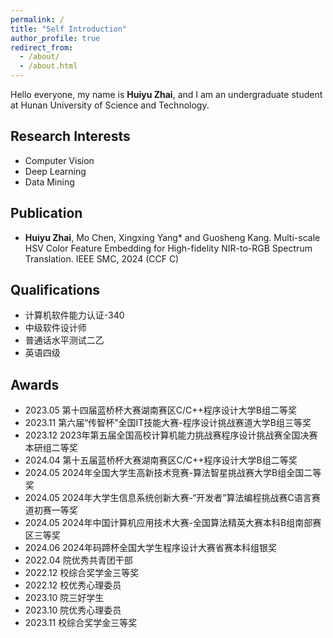 ```yaml
---
permalink: /
title: "Self Introduction"
author_profile: true
redirect_from: 
  - /about/
  - /about.html
---
```

Hello everyone, my name is **Huiyu Zhai**, and I am an undergraduate student at Hunan University of Science and Technology.

## Research Interests
- Computer Vision
- Deep Learning
- Data Mining

## Publication
- **Huiyu Zhai**, Mo Chen, Xingxing Yang* and Guosheng Kang. Multi-scale HSV Color Feature Embedding for High-fidelity NIR-to-RGB Spectrum Translation. IEEE SMC, 2024 (CCF C)

## Qualifications
- 计算机软件能力认证-340
- 中级软件设计师
- 普通话水平测试二乙
- 英语四级

## Awards
- 2023.05 第十四届蓝桥杯大赛湖南赛区C/C++程序设计大学B组二等奖
- 2023.11 第六届“传智杯”全国IT技能大赛-程序设计挑战赛道大学B组三等奖
- 2023.12 2023年第五届全国高校计算机能力挑战赛程序设计挑战赛全国决赛本研组二等奖
- 2024.04 第十五届蓝桥杯大赛湖南赛区C/C++程序设计大学B组二等奖
- 2024.05 2024年全国大学生高新技术竞赛-算法智星挑战赛大学B组全国二等奖
- 2024.05 2024年大学生信息系统创新大赛-“开发者”算法编程挑战赛C语言赛道初赛一等奖
- 2024.05 2024年中国计算机应用技术大赛-全国算法精英大赛本科B组南部赛区三等奖
- 2024.06 2024年码蹄杯全国大学生程序设计大赛省赛本科组银奖
- 2022.04 院优秀共青团干部
- 2022.12 校综合奖学金三等奖
- 2022.12 校优秀心理委员
- 2023.10 院三好学生
- 2023.10 院优秀心理委员
- 2023.11 校综合奖学金三等奖
